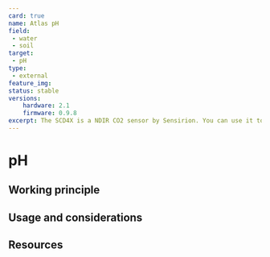 ```yaml
---
card: true
name: Atlas pH
field:
 - water
 - soil
target:
 - pH
type:
 - external
feature_img:
status: stable
versions:
    hardware: 2.1
    firmware: 0.9.8
excerpt: The SCD4X is a NDIR CO2 sensor by Sensirion. You can use it to measure CO2 in indoor spaces or for experiments where you need to know an accurate CO2 level.
---
```


# pH

## Working principle

## Usage and considerations

## Resources
